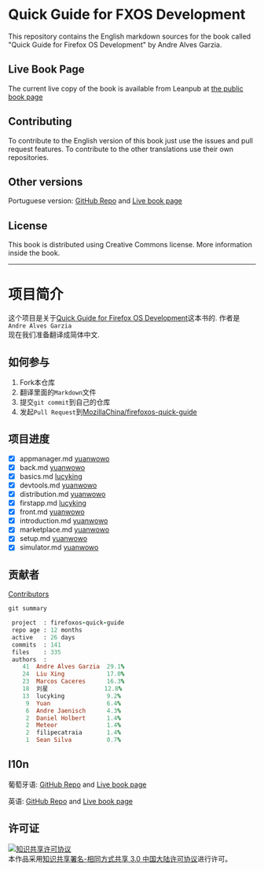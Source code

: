 # Quick Guide for FXOS Development

This repository contains the English markdown sources for the book called "Quick Guide for Firefox OS Development" by Andre Alves Garzia.

## Live Book Page

The current live copy of the book is available from Leanpub at [the public book page](https://leanpub.com/quickguidefirefoxosdevelopment/)

## Contributing

To contribute to the English version of this book just use the issues and pull request features. To contribute to the other translations use their own repositories.

## Other versions

Portuguese version: [GitHub Repo](https://github.com/soapdog/guia-rapido-firefox-os/) and [Live book page](https://leanpub.com/guiarapidofirefoxos)

## License

This book is distributed using Creative Commons license. More information inside the book.


* * *

# 项目简介

这个项目是关于[Quick Guide for Firefox OS Development](https://leanpub.com/quickguidefirefoxosdevelopment)这本书的.
作者是`Andre Alves Garzia`   
现在我们准备翻译成简体中文.

## 如何参与

1. Fork本仓库
2. 翻译里面的`Markdown`文件
3. 提交`git commit`到自己的仓库
4. 发起`Pull Request`到[MozillaChina/firefoxos-quick-guide](https://github.com/MozillaChina/firefoxos-quick-guide)

## 项目进度

- [x] appmanager.md [yuanwowo](https://github.com/yuanwowo)
- [x] back.md [yuanwowo](https://github.com/yuanwowo)
- [x] basics.md [lucyking](https://github.com/lucyking)
- [x] devtools.md [yuanwowo](https://github.com/yuanwowo)
- [x] distribution.md [yuanwowo](https://github.com/yuanwowo)
- [x] firstapp.md [lucyking](https://github.com/lucyking)
- [x] front.md [yuanwowo](https://github.com/yuanwowo)
- [x] introduction.md [yuanwowo](https://github.com/yuanwowo)
- [x] marketplace.md [yuanwowo](https://github.com/yuanwowo)
- [x] setup.md [yuanwowo](https://github.com/yuanwowo)
- [x] simulator.md [yuanwowo](https://github.com/yuanwowo)

## 贡献者

[Contributors](https://github.com/MozillaChina/firefoxos-quick-guide/graphs/contributors)

```ruby
git summary

 project  : firefoxos-quick-guide
 repo age : 12 months
 active   : 26 days
 commits  : 141
 files    : 335
 authors  :
    41  Andre Alves Garzia  29.1%
    24  Liu Xing            17.0%
    23  Marcos Caceres      16.3%
    18  刘星                12.8%
    13  lucyking            9.2%
     9  Yuan                6.4%
     6  Andre Jaenisch      4.3%
     2  Daniel Holbert      1.4%
     2  Meteor              1.4%
     2  filipecatraia       1.4%
     1  Sean Silva          0.7%
```

## l10n

葡萄牙语: [GitHub Repo](https://github.com/soapdog/guia-rapido-firefox-os/) and [Live book page](https://leanpub.com/guiarapidofirefoxos)

英语: [GitHub Repo](https://github.com/soapdog/firefoxos-quick-guide) and [Live book page](https://leanpub.com/quickguidefirefoxosdevelopment)

## 许可证

<a rel="license" href="http://creativecommons.org/licenses/by-sa/3.0/cn/"><img alt="知识共享许可协议" style="border-width:0" src="https://i.creativecommons.org/l/by-sa/3.0/cn/88x31.png" /></a><br />本作品采用<a rel="license" href="http://creativecommons.org/licenses/by-sa/3.0/cn/">知识共享署名-相同方式共享 3.0 中国大陆许可协议</a>进行许可。